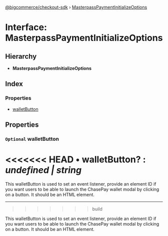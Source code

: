 [@bigcommerce/checkout-sdk](../README.md) › [MasterpassPaymentInitializeOptions](masterpasspaymentinitializeoptions.md)

# Interface: MasterpassPaymentInitializeOptions

## Hierarchy

* **MasterpassPaymentInitializeOptions**

## Index

### Properties

* [walletButton](masterpasspaymentinitializeoptions.md#optional-walletbutton)

## Properties

### `Optional` walletButton

<<<<<<< HEAD
• **walletButton**? : *undefined | string*
=======
This walletButton is used to set an event listener, provide an element ID if you want users to be able to launch the ChasePay wallet modal by clicking on a button. It should be an HTML element.

___
>>>>>>> build

This walletButton is used to set an event listener, provide an element ID if you want
users to be able to launch the ChasePay wallet modal by clicking on a button.
It should be an HTML element.
